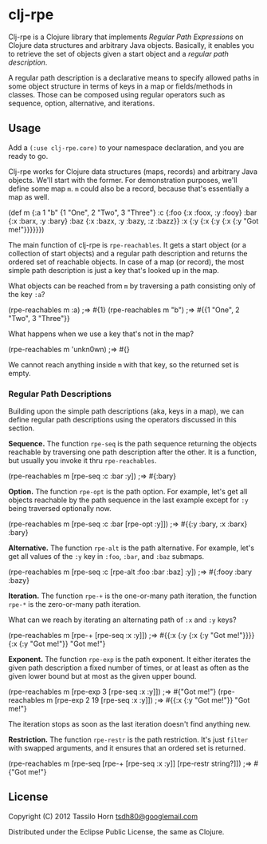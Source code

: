 # clj-rpe

Clj-rpe is a Clojure library that implements *Regular Path Expressions* on
Clojure data structures and arbitrary Java objects.  Basically, it enables you
to retrieve the set of objects given a start object and a *regular path
description*.

A regular path description is a declarative means to specify allowed paths in
some object structure in terms of keys in a map or fields/methods in classes.
Those can be composed using regular operators such as sequence, option,
alternative, and iterations.

## Usage

Add a `(:use clj-rpe.core)` to your namespace declaration, and you are ready to
go.

Clj-rpe works for Clojure data structures (maps, records) and arbitrary Java
objects.  We'll start with the former.  For demonstration purposes, we'll
define some map `m`.  `m` could also be a record, because that's essentially a
map as well.

  (def m {:a 1
          "b" {1 "One", 2 "Two", 3 "Three"}
          :c {:foo {:x :foox, :y :fooy}
              :bar {:x :barx, :y :bary}
              :baz {:x :bazx, :y :bazy, :z :bazz}}
          :x {:y {:x {:y {:x {:y "Got me!"}}}}}})

The main function of clj-rpe is `rpe-reachables`.  It gets a start object (or a
collection of start objects) and a regular path description and returns the
ordered set of reachable objects.  In case of a map (or record), the most
simple path description is just a key that's looked up in the map.

What objects can be reached from `m` by traversing a path consisting only of
the key `:a`?

  (rpe-reachables m :a)
  ;=> #{1}
  (rpe-reachables m "b")
  ;=> #{{1 "One", 2 "Two", 3 "Three"}}

What happens when we use a key that's not in the map?

  (rpe-reachables m 'unkn0wn)
  ;=> #{}

We cannot reach anything inside `m` with that key, so the returned set is
empty.

### Regular Path Descriptions

Building upon the simple path descriptions (aka, keys in a map), we can define
regular path descriptions using the operators discussed in this section.

**Sequence.** The function `rpe-seq` is the path sequence returning the objects
reachable by traversing one path description after the other.  It is a
function, but usually you invoke it thru `rpe-reachables`.

  (rpe-reachables m [rpe-seq :c :bar :y])
  ;=> #{:bary}

**Option.** The function `rpe-opt` is the path option.  For example, let's get
all objects reachable by the path sequence in the last example except for `:y`
being traversed optionally now.

  (rpe-reachables m [rpe-seq :c :bar [rpe-opt :y]])
  ;=> #{{:y :bary, :x :barx}
        :bary}

**Alternative.** The function `rpe-alt` is the path alternative.  For example,
let's get all values of the `:y` key in `:foo`, `:bar`, and `:baz` submaps.

  (rpe-reachables m [rpe-seq :c [rpe-alt :foo :bar :baz] :y])
  ;=> #{:fooy :bary :bazy}

**Iteration.** The function `rpe-+` is the one-or-many path iteration, the
function `rpe-*` is the zero-or-many path iteration.

What can we reach by iterating an alternating path of `:x` and `:y` keys?

  (rpe-reachables m [rpe-+ [rpe-seq :x :y]])
  ;=> #{{:x {:y {:x {:y "Got me!"}}}}
        {:x {:y "Got me!"}}
        "Got me!"}

**Exponent.** The function `rpe-exp` is the path exponent.  It either iterates
the given path description a fixed number of times, or at least as often as the
given lower bound but at most as the given upper bound.

  (rpe-reachables m [rpe-exp 3 [rpe-seq :x :y]])
  ;=> #{"Got me!"}
  (rpe-reachables m [rpe-exp 2 19 [rpe-seq :x :y]])
  ;=> #{{:x {:y "Got me!"}} "Got me!"}

The iteration stops as soon as the last iteration doesn't find anything new.

**Restriction.** The function `rpe-restr` is the path restriction.  It's just
`filter` with swapped arguments, and it ensures that an ordered set is
returned.

  (rpe-reachables m [rpe-seq [rpe-+ [rpe-seq :x :y]]
                             [rpe-restr string?]])
  ;=> #{"Got me!"}


## License

Copyright (C) 2012 Tassilo Horn <tsdh80@googlemail.com>

Distributed under the Eclipse Public License, the same as Clojure.

<!-- Local Variables:        -->
<!-- mode: markdown          -->
<!-- indent-tabs-mode: nil   -->
<!-- End:                    -->

